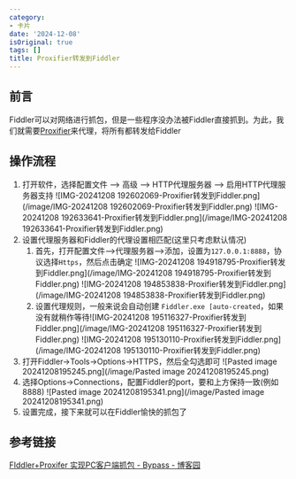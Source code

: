 ```yaml
---
category:
- 卡片
date: '2024-12-08'
isOriginal: true
tags: []
title: Proxifier转发到Fiddler
---
```

## 前言
Fiddler可以对网络进行抓包，但是一些程序没办法被Fiddler直接抓到。为此，我们就需要[Proxifier](./Proxifier.md)来代理，将所有都转发给Fiddler
## 操作流程
1. 打开软件，选择配置文件 --> 高级 --> HTTP代理服务器 --> 启用HTTP代理服务器支持
   ![IMG-20241208 192602069-Proxifier转发到Fiddler.png](/image/IMG-20241208 192602069-Proxifier转发到Fiddler.png)
   ![IMG-20241208 192633641-Proxifier转发到Fiddler.png](/image/IMG-20241208 192633641-Proxifier转发到Fiddler.png)
2. 设置代理服务器和Fiddler的代理设置相匹配(这里只考虑默认情况)
    1. 首先，打开配置文件-->代理服务器-->添加，设置为`127.0.0.1:8888`，协议选择`Https`，然后点击确定
       ![IMG-20241208 194918795-Proxifier转发到Fiddler.png](/image/IMG-20241208 194918795-Proxifier转发到Fiddler.png)
       ![IMG-20241208 194853838-Proxifier转发到Fiddler.png](/image/IMG-20241208 194853838-Proxifier转发到Fiddler.png)
    2. 设置代理规则，一般来说会自动创建 `Fiddler.exe [auto-created`，如果没有就稍作等待![IMG-20241208 195116327-Proxifier转发到Fiddler.png](/image/IMG-20241208 195116327-Proxifier转发到Fiddler.png)
       ![IMG-20241208 195130110-Proxifier转发到Fiddler.png](/image/IMG-20241208 195130110-Proxifier转发到Fiddler.png)
3. 打开Fiddler->Tools->Options->HTTPS，然后全勾选即可
   ![Pasted image 20241208195245.png](/image/Pasted image 20241208195245.png)
5. 选择Options->Connections，配置Fiddler的port，要和上方保持一致(例如8888)
   ![Pasted image 20241208195341.png](/image/Pasted image 20241208195341.png)
6. 设置完成，接下来就可以在Fiddler愉快的抓包了
## 参考链接
[FIddler+Proxifer 实现PC客户端抓包 - Bypass - 博客园](https://www.cnblogs.com/xiaozi/p/11684221.html)